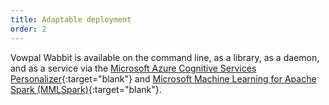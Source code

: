```yaml
---
title: Adaptable deployment
order: 2
---
```


Vowpal Wabbit is available on the command line, as a library, as a daemon, and as a service via the [Microsoft Azure Cognitive Services Personalizer](https://aka.ms/personalizer){:target="blank"} and [Microsoft Machine Learning for Apache Spark (MMLSpark)](https://github.com/Azure/mmlspark){:target="blank"}.

